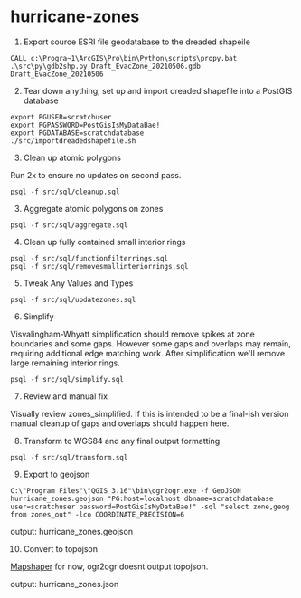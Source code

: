 # hurricane-zones

1. Export source ESRI file geodatabase to the dreaded shapeile

```
CALL c:\Progra~1\ArcGIS\Pro\bin\Python\scripts\propy.bat .\src\py\gdb2shp.py Draft_EvacZone_20210506.gdb Draft_EvacZone_20210506
```

2. Tear down anything, set up and import dreaded shapefile into a PostGIS database

```shell
export PGUSER=scratchuser
export PGPASSWORD=PostGisIsMyDataBae!
export PGDATABASE=scratchdatabase
./src/importdreadedshapefile.sh
```

3. Clean up atomic polygons

Run 2x to ensure no updates on second pass.

```shell
psql -f src/sql/cleanup.sql
```

3. Aggregate atomic polygons on zones

```shell
psql -f src/sql/aggregate.sql
```

4. Clean up fully contained small interior rings

```shell
psql -f src/sql/functionfilterrings.sql
psql -f src/sql/removesmallinteriorrings.sql
```

5. Tweak Any Values and Types

```shell
psql -f src/sql/updatezones.sql
```

6. Simplify 

Visvalingham-Whyatt simplification should remove spikes at zone boundaries and some gaps. However some gaps and overlaps may remain, requiring additional edge matching work. After simplification we'll remove large remaining interior rings.

```shell
psql -f src/sql/simplify.sql
```

7. Review and manual fix

Visually review zones_simplified.  If this is intended to be a final-ish version manual cleanup of gaps and overlaps should happen here.

8. Transform to WGS84 and any final output formatting

```shell
psql -f src/sql/transform.sql
```

9. Export to geojson

```shell
C:\"Program Files"\"QGIS 3.16"\bin\ogr2ogr.exe -f GeoJSON hurricane_zones.geojson "PG:host=localhost dbname=scratchdatabase user=scratchuser password=PostGisIsMyDataBae!" -sql "select zone,geog from zones_out" -lco COORDINATE_PRECISION=6
```

output: hurricane_zones.geojson

10. Convert to topojson

[Mapshaper](https://mapshaper.org/) for now, ogr2ogr doesnt output topojson.

output: hurricane_zones.json
